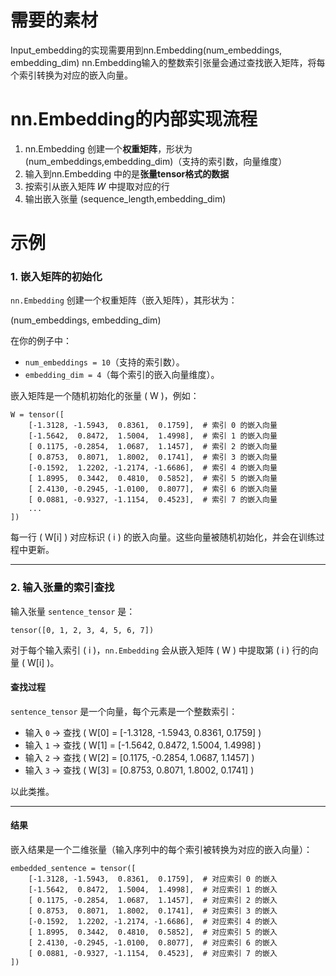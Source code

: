 # 需要的素材
Input_embedding的实现需要用到nn.Embedding(num_embeddings, embedding_dim)
nn.Embedding输入的整数索引张量会通过查找嵌入矩阵，将每个索引转换为对应的嵌入向量。

# nn.Embedding的内部实现流程
1. nn.Embedding 创建一个**权重矩阵**，形状为(num_embeddings,embedding_dim)（支持的索引数，向量维度）
2. 输入到nn.Embedding 中的是**张量tensor格式的数据**
3. 按索引从嵌入矩阵 𝑊 中提取对应的行
4. 输出嵌入张量 (sequence_length,embedding_dim)

# 示例
### 1. 嵌入矩阵的初始化

`nn.Embedding` 创建一个权重矩阵（嵌入矩阵），其形状为：

(num_embeddings, embedding_dim)

在你的例子中：

- `num_embeddings = 10`（支持的索引数）。
- `embedding_dim = 4`（每个索引的嵌入向量维度）。

嵌入矩阵是一个随机初始化的张量 \( W \)，例如：

```plaintext
W = tensor([
    [-1.3128, -1.5943,  0.8361,  0.1759],  # 索引 0 的嵌入向量
    [-1.5642,  0.8472,  1.5004,  1.4998],  # 索引 1 的嵌入向量
    [ 0.1175, -0.2854,  1.0687,  1.1457],  # 索引 2 的嵌入向量
    [ 0.8753,  0.8071,  1.8002,  0.1741],  # 索引 3 的嵌入向量
    [-0.1592,  1.2202, -1.2174, -1.6686],  # 索引 4 的嵌入向量
    [ 1.8995,  0.3442,  0.4810,  0.5852],  # 索引 5 的嵌入向量
    [ 2.4130, -0.2945, -1.0100,  0.8077],  # 索引 6 的嵌入向量
    [ 0.0881, -0.9327, -1.1154,  0.4523],  # 索引 7 的嵌入向量
    ...
])
```

每一行 \( W[i] \) 对应标识 \( i \) 的嵌入向量。这些向量被随机初始化，并会在训练过程中更新。

---

### 2. 输入张量的索引查找

输入张量 `sentence_tensor` 是：

```plaintext
tensor([0, 1, 2, 3, 4, 5, 6, 7])
```

对于每个输入索引 \( i \)，`nn.Embedding` 会从嵌入矩阵 \( W \) 中提取第 \( i \) 行的向量 \( W[i] \)。

#### 查找过程

`sentence_tensor` 是一个向量，每个元素是一个整数索引：

- 输入 `0` → 查找 \( W[0] = [-1.3128, -1.5943, 0.8361, 0.1759] \)
- 输入 `1` → 查找 \( W[1] = [-1.5642, 0.8472, 1.5004, 1.4998] \)
- 输入 `2` → 查找 \( W[2] = [0.1175, -0.2854, 1.0687, 1.1457] \)
- 输入 `3` → 查找 \( W[3] = [0.8753, 0.8071, 1.8002, 0.1741] \)

以此类推。

---

#### 结果

嵌入结果是一个二维张量（输入序列中的每个索引被转换为对应的嵌入向量）：

```plaintext
embedded_sentence = tensor([
    [-1.3128, -1.5943,  0.8361,  0.1759],  # 对应索引 0 的嵌入
    [-1.5642,  0.8472,  1.5004,  1.4998],  # 对应索引 1 的嵌入
    [ 0.1175, -0.2854,  1.0687,  1.1457],  # 对应索引 2 的嵌入
    [ 0.8753,  0.8071,  1.8002,  0.1741],  # 对应索引 3 的嵌入
    [-0.1592,  1.2202, -1.2174, -1.6686],  # 对应索引 4 的嵌入
    [ 1.8995,  0.3442,  0.4810,  0.5852],  # 对应索引 5 的嵌入
    [ 2.4130, -0.2945, -1.0100,  0.8077],  # 对应索引 6 的嵌入
    [ 0.0881, -0.9327, -1.1154,  0.4523],  # 对应索引 7 的嵌入
])
```
